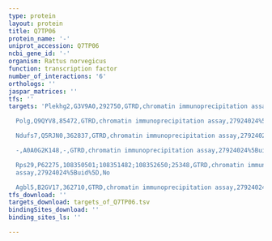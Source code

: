 ```yaml
---
type: protein
layout: protein
title: Q7TP06
protein_name: '-'
uniprot_accession: Q7TP06
ncbi_gene_id: '-'
organism: Rattus norvegicus
function: transcription factor
number_of_interactions: '6'
orthologs: ''
jaspar_matrices: ''
tfs: ''
targets: 'Plekhg2,G3V9A0,292750,GTRD,chromatin immunoprecipitation assay,27924024%5Buid%5D,No

  Polg,Q9QYV8,85472,GTRD,chromatin immunoprecipitation assay,27924024%5Buid%5D,No

  Ndufs7,Q5RJN0,362837,GTRD,chromatin immunoprecipitation assay,27924024%5Buid%5D,No

  -,A0A0G2K148,-,GTRD,chromatin immunoprecipitation assay,27924024%5Buid%5D,No

  Rps29,P62275,108350501;108351482;108352650;25348,GTRD,chromatin immunoprecipitation
  assay,27924024%5Buid%5D,No

  Agbl5,B2GV17,362710,GTRD,chromatin immunoprecipitation assay,27924024%5Buid%5D,No'
tfs_download: ''
targets_download: targets_of_Q7TP06.tsv
bindingSites_download: ''
binding_sites_ls: ''

---
```

